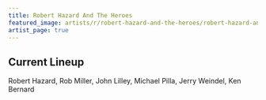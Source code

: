 ```yaml
---
title: Robert Hazard And The Heroes
featured_image: artists/r/robert-hazard-and-the-heroes/robert-hazard-and-the-heroes.jpg
artist_page: true
---
```

## Current Lineup

Robert Hazard, Rob Miller, John Lilley, Michael Pilla, Jerry Weindel, Ken Bernard

